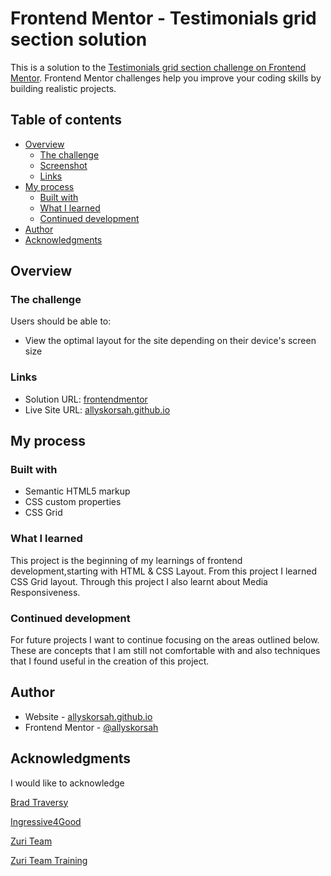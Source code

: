 # Frontend Mentor - Testimonials grid section solution

This is a solution to the [Testimonials grid section challenge on Frontend Mentor](https://www.frontendmentor.io/challenges/testimonials-grid-section-Nnw6J7Un7). Frontend Mentor challenges help you improve your coding skills by building realistic projects. 

## Table of contents

- [Overview](#overview)
  - [The challenge](#the-challenge)
  - [Screenshot](#screenshot)
  - [Links](#links)
- [My process](#my-process)
  - [Built with](#built-with)
  - [What I learned](#what-i-learned)
  - [Continued development](#continued-development)
- [Author](#author)
- [Acknowledgments](#acknowledgments)

## Overview

### The challenge

Users should be able to:

- View the optimal layout for the site depending on their device's screen size

### Links

- Solution URL: [frontendmentor](https://www.frontendmentor.io/solutions/testimonials-grid-design-SM7o7XF_Cn)
- Live Site URL: [allyskorsah.github.io](https://allyskorsah.github.io/Testimonials-Template/)


## My process

### Built with

- Semantic HTML5 markup
- CSS custom properties
- CSS Grid


### What I learned

This project is the beginning of my learnings of frontend development,starting with HTML & CSS Layout. From this project I learned CSS Grid layout. Through this project I also learnt about Media Responsiveness.


### Continued development
For future projects I want to continue focusing on the areas outlined below. These are concepts that I am still not comfortable with and also techniques that I found useful in the creation of this project.


## Author

- Website - [allyskorsah.github.io](https://allyskorsah.github.io/)
- Frontend Mentor - [@allyskorsah](https://www.frontendmentor.io/profile/allyskorsah)


## Acknowledgments

I would like to acknowledge

[Brad Traversy](https://codepen.io/bradtraversy)

[Ingressive4Good](https://ingressive.org/)

[Zuri Team](https://zuri.team/) 

[Zuri Team Training](https://training.zuri.team/)
